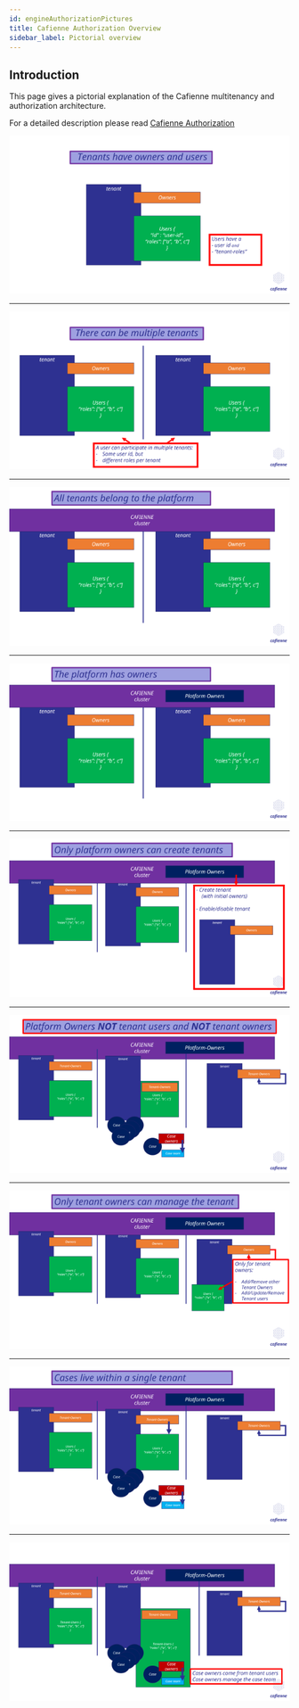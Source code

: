 ```yaml
---
id: engineAuthorizationPictures
title: Cafienne Authorization Overview
sidebar_label: Pictorial overview
---
```


## Introduction
This page gives a pictorial explanation of the Cafienne multitenancy and authorization architecture.

For a detailed description please read [Cafienne Authorization](engineAuthorization)

<p align="center">
  <img src="assets/engine/authorization-pictorial/tenant-owner-tenant-user.png">
</p>

-------------------------------------------------------------------------------

<p align="center">
  <img src="assets/engine/authorization-pictorial/user-across-tenant.png">
</p>

-------------------------------------------------------------------------------

<p align="center">
  <img src="assets/engine/authorization-pictorial/multitenant-platform.png">
</p>

-------------------------------------------------------------------------------

<p align="center">
  <img src="assets/engine/authorization-pictorial/platform-has-owners.png">
</p>

-------------------------------------------------------------------------------

<p align="center">
  <img src="assets/engine/authorization-pictorial/platform-owners-create-tenants.png">
</p>

-------------------------------------------------------------------------------

<p align="center">
  <img src="assets/engine/authorization-pictorial/platform-owners-do-not-have-other-rights.png">
</p>

-------------------------------------------------------------------------------

<p align="center">
  <img src="assets/engine/authorization-pictorial/tenant-owners-maintain-tenant.png">
</p>

-------------------------------------------------------------------------------

<p align="center">
  <img src="assets/engine/authorization-pictorial/tenant-isolation.png">
</p>

-------------------------------------------------------------------------------

<p align="center">
  <img src="assets/engine/authorization-pictorial/caseteam-ownership.png">
</p>
